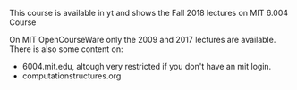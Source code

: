 This course is available in yt and shows the Fall 2018 lectures on MIT 6.004 Course

On MIT OpenCourseWare only the 2009 and 2017 lectures are available. 
There is also some content on: 
 - 6004.mit.edu, altough very restricted if you don't have an mit login.
 - computationstructures.org
